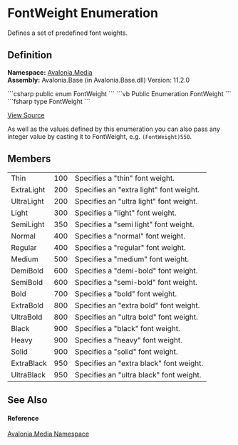 # FontWeight Enumeration


Defines a set of predefined font weights.



## Definition
**Namespace:** <a href="N_Avalonia_Media">Avalonia.Media</a>  
**Assembly:** Avalonia.Base (in Avalonia.Base.dll) Version: 11.2.0

<Tabs groupId="api-code-preview">
<TabItem value="csharp" label="C#">
```csharp
public enum FontWeight
```
</TabItem>
<TabItem value="vb" label="VB">
```vb
Public Enumeration FontWeight
```
</TabItem>
<TabItem value="fsharp" label="F#">
```fsharp
type FontWeight
```
</TabItem>
</Tabs>



<a href="https://github.com/AvaloniaUI/Avalonia/tree/master/src/Avalonia.Base/Media/FontWeight.cs" title="View the source code">View Source</a>

As well as the values defined by this enumeration you can also pass any integer value by casting it to FontWeight, e.g. <code language="cs">(FontWeight)550</code>.

## Members
<table>
<tr>
<td>Thin</td>
<td>100</td>
<td>Specifies a "thin" font weight.</td>
</tr>
<tr>
<td>ExtraLight</td>
<td>200</td>
<td>Specifies an "extra light" font weight.</td>
</tr>
<tr>
<td>UltraLight</td>
<td>200</td>
<td>Specifies an "ultra light" font weight.</td>
</tr>
<tr>
<td>Light</td>
<td>300</td>
<td>Specifies a "light" font weight.</td>
</tr>
<tr>
<td>SemiLight</td>
<td>350</td>
<td>Specifies a "semi light" font weight.</td>
</tr>
<tr>
<td>Normal</td>
<td>400</td>
<td>Specifies a "normal" font weight.</td>
</tr>
<tr>
<td>Regular</td>
<td>400</td>
<td>Specifies a "regular" font weight.</td>
</tr>
<tr>
<td>Medium</td>
<td>500</td>
<td>Specifies a "medium" font weight.</td>
</tr>
<tr>
<td>DemiBold</td>
<td>600</td>
<td>Specifies a "demi-bold" font weight.</td>
</tr>
<tr>
<td>SemiBold</td>
<td>600</td>
<td>Specifies a "semi-bold" font weight.</td>
</tr>
<tr>
<td>Bold</td>
<td>700</td>
<td>Specifies a "bold" font weight.</td>
</tr>
<tr>
<td>ExtraBold</td>
<td>800</td>
<td>Specifies an "extra bold" font weight.</td>
</tr>
<tr>
<td>UltraBold</td>
<td>800</td>
<td>Specifies an "ultra bold" font weight.</td>
</tr>
<tr>
<td>Black</td>
<td>900</td>
<td>Specifies a "black" font weight.</td>
</tr>
<tr>
<td>Heavy</td>
<td>900</td>
<td>Specifies a "heavy" font weight.</td>
</tr>
<tr>
<td>Solid</td>
<td>900</td>
<td>Specifies a "solid" font weight.</td>
</tr>
<tr>
<td>ExtraBlack</td>
<td>950</td>
<td>Specifies an "extra black" font weight.</td>
</tr>
<tr>
<td>UltraBlack</td>
<td>950</td>
<td>Specifies an "ultra black" font weight.</td>
</tr>
</table>

## See Also


#### Reference
<a href="N_Avalonia_Media">Avalonia.Media Namespace</a>  
